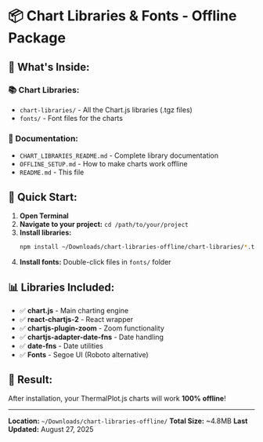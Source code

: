 # 📦 Chart Libraries & Fonts - Offline Package

## 📁 What's Inside:

### **📚 Chart Libraries:**
- `chart-libraries/` - All the Chart.js libraries (.tgz files)
- `fonts/` - Font files for the charts

### **📖 Documentation:**
- `CHART_LIBRARIES_README.md` - Complete library documentation
- `OFFLINE_SETUP.md` - How to make charts work offline
- `README.md` - This file

## 🚀 Quick Start:

1. **Open Terminal**
2. **Navigate to your project:** `cd /path/to/your/project`
3. **Install libraries:** 
   ```bash
   npm install ~/Downloads/chart-libraries-offline/chart-libraries/*.tgz
   ```
4. **Install fonts:** Double-click files in `fonts/` folder

## 📊 Libraries Included:

- ✅ **chart.js** - Main charting engine
- ✅ **react-chartjs-2** - React wrapper
- ✅ **chartjs-plugin-zoom** - Zoom functionality
- ✅ **chartjs-adapter-date-fns** - Date handling
- ✅ **date-fns** - Date utilities
- ✅ **Fonts** - Segoe UI (Roboto alternative)

## 🎯 Result:

After installation, your ThermalPlot.js charts will work **100% offline**!

---

**Location:** `~/Downloads/chart-libraries-offline/`
**Total Size:** ~4.8MB
**Last Updated:** August 27, 2025
